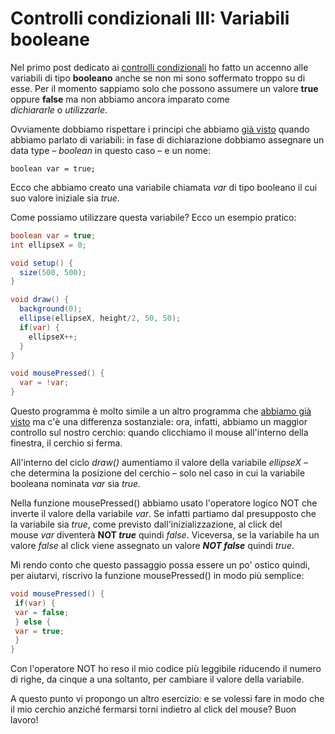 # Controlli condizionali III: Variabili booleane

Nel primo post dedicato ai [controlli condizionali](https://blog.federicopepe.com/2015/09/controlli-condizionali-if-else-if-else/) ho fatto un accenno alle variabili di tipo **booleano** anche se non mi sono soffermato troppo su di esse. Per il momento sappiamo solo che possono assumere un valore **true** oppure **false** ma non abbiamo ancora imparato come _dichiararle_ o _utilizzarle_.

Ovviamente dobbiamo rispettare i principi che abbiamo [già visto](https://blog.federicopepe.com/2015/09/variabili-in-processing-creazione-e-personalizzazione/) quando abbiamo parlato di variabili: in fase di dichiarazione dobbiamo assegnare un data type – _boolean_ in questo caso – e un nome:

`boolean var = true;`

Ecco che abbiamo creato una variabile chiamata _var_ di tipo booleano il cui suo valore iniziale sia _true._

Come possiamo utilizzare questa variabile? Ecco un esempio pratico:

```java
boolean var = true;
int ellipseX = 0;

void setup() {
  size(500, 500);
}

void draw() {
  background(0);
  ellipse(ellipseX, height/2, 50, 50);
  if(var) {
    ellipseX++;
  }
}

void mousePressed() {
  var = !var;
}
```

Questo programma è molto simile a un altro programma che [abbiamo già visto](https://blog.federicopepe.com/2015/09/variabili-in-processing-ii-operazioni-matematiche/) ma c'è una differenza sostanziale: ora, infatti, abbiamo un maggior controllo sul nostro cerchio: quando clicchiamo il mouse all'interno della finestra, il cerchio si ferma.

All'interno del ciclo _draw()_ aumentiamo il valore della variabile _ellipseX_ – che determina la posizione del cerchio – solo nel caso in cui la variabile booleana nominata _var_ sia _true._

Nella funzione mousePressed() abbiamo usato l'operatore logico NOT che inverte il valore della variabile _var_. Se infatti partiamo dal presupposto che la variabile sia _true_, come previsto dall'inizializzazione, al click del mouse _var_ diventerà **NOT _true_** quindi _false_. Viceversa, se la variabile ha un valore _false_ al click viene assegnato un valore _**NOT false**_ quindi _true_.

Mi rendo conto che questo passaggio possa essere un po' ostico quindi, per aiutarvi, riscrivo la funzione mousePressed() in modo più semplice:

```java
void mousePressed() {
 if(var) {
 var = false;
 } else {
 var = true;
 }
}
```

Con l'operatore NOT ho reso il mio codice più leggibile riducendo il numero di righe, da cinque a una soltanto, per cambiare il valore della variabile.

A questo punto vi propongo un altro esercizio: e se volessi fare in modo che il mio cerchio anziché fermarsi torni indietro al click del mouse? Buon lavoro!
